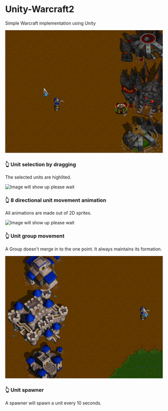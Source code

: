 # Unity-Warcraft2
Simple Warcraft implementation using Unity

![Image will show up please wait](./Images/UnitSelection.gif)
### 👆 Unit selection by dragging
The selected units are highlited. 

![Image will show up please wait](./Images/UnitMovement.gif)
### 👆 8 directional unit movement animation
All animations are made out of 2D sprites. 

![Image will show up please wait](./Images/GroupMovement.gif)
### 👆 Unit group movement
A Group doesn't merge in to the one point. It always maintains its formation. 

![Image will show up please wait](./Images/FootmanSpawner.gif)
### 👆 Unit spawner
A spawner will spawn a unit every 10 seconds.
